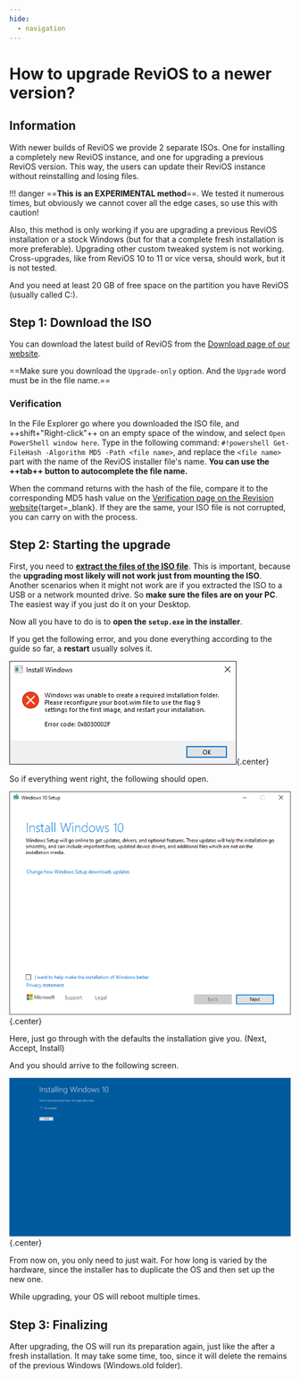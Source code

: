 ```yaml
---
hide:
  - navigation
---
```


<style>
    div.admonition p:not(.admonition-title) {
        font-size: 125%;
    }
    .center {
        display: block;
        margin-left: auto;
        margin-right: auto;
    }
</style>

# How to upgrade ReviOS to a newer version?

## Information

With newer builds of ReviOS we provide 2 separate ISOs. One for installing a completely new ReviOS instance, and one for upgrading a previous ReviOS version. This way, the users can update their ReviOS instance without reinstalling and losing files.

!!! danger
    ==**This is an EXPERIMENTAL method**==. We tested it numerous times, but obviously we cannot cover all the edge cases, so use this with caution!

Also, this method is only working if you are upgrading a previous ReviOS installation or a stock Windows (but for that a complete fresh installation is more preferable). Upgrading other custom tweaked system is not working. Cross-upgrades, like from ReviOS 10 to 11 or vice versa, should work, but it is not tested. 

And you need at least 20 GB of free space on the partition you have ReviOS (usually called C:).

## Step 1: Download the ISO

You can download the latest build of ReviOS from the [Download page of our website](https://www.revi.cc/revios/download).

==Make sure you download the `Upgrade-only` option. And the `Upgrade` word must be in the file name.==

### Verification

In the File Explorer go where you downloaded the ISO file, and ++shift+"Right-click"++ on an empty space of the window, and select `Open PowerShell window here`. Type in the following command: `#!powershell Get-FileHash -Algorithm MD5 -Path <file name>`, and replace the `<file name>` part with the name of the ReviOS installer file's name. **You can use the ++tab++ button to autocomplete the file name.**

When the command returns with the hash of the file, compare it to the corresponding MD5 hash value on the [Verification page on the Revision website](https://www.revi.cc/revios/download/verify){target=_blank}. If they are the same, your ISO file is not corrupted, you can carry on with the process.


## Step 2: Starting the upgrade

First, you need to [**extract the files of the ISO file**](https://www.makeuseof.com/mount-extract-iso-file-windows/). This is important, because the **upgrading most likely will not work just from mounting the ISO**. Another scenarios when it might not work are if you extracted the ISO to a USB or a network mounted drive. So **make sure the files are on your PC**. The easiest way if you just do it on your Desktop.

Now all you have to do is to **open the `setup.exe` in the installer**.

If you get the following error, and you done everything according to the guide so far, a **restart** usually solves it.

![upgrade_img1_error.png](img/upgrade/upgrade_img1_error.png){.center}

So if everything went right, the following should open.

![upgrade_img2_starting.png](img/upgrade/upgrade_img2_starting.png){.center}

Here, just go through with the defaults the installation give you. (Next, Accept, Install)

And you should arrive to the following screen.

![upgrade_img3_updating.png](img/upgrade/upgrade_img3_updating.png){.center}

From now on, you only need to just wait. For how long is varied by the hardware, since the installer has to duplicate the OS and then set up the new one.

While upgrading, your OS will reboot multiple times.

## Step 3: Finalizing

After upgrading, the OS will run its preparation again, just like the after a fresh installation. It may take some time, too, since it will delete the remains of the previous Windows (Windows.old folder).